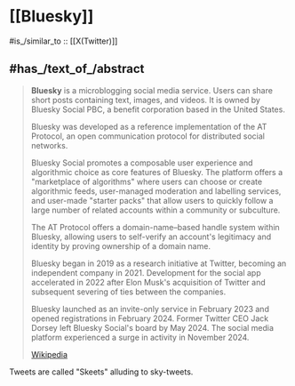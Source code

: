 
# [[Bluesky]]

#is_/similar_to :: [[X(Twitter)]] 

## #has_/text_of_/abstract 

> **Bluesky** is a microblogging social media service. 
> Users can share short posts containing text, images, and videos. 
> It is owned by Bluesky Social PBC, a benefit corporation based in the United States.
>
> Bluesky was developed as a reference implementation of the AT Protocol, 
> an open communication protocol for distributed social networks. 
> 
> Bluesky Social promotes a composable user experience and algorithmic choice as core features of Bluesky. 
> The platform offers a "marketplace of algorithms" where users can choose or create algorithmic feeds, user-managed moderation and labelling services, and user-made "starter packs" that allow users to quickly follow a large number of related accounts within a community or subculture. 
> 
> The AT Protocol offers a domain-name–based handle system within Bluesky, 
> allowing users to self-verify an account's legitimacy and identity by proving ownership of a domain name.
>
> Bluesky began in 2019 as a research initiative at Twitter, becoming an independent company in 2021. 
> Development for the social app accelerated in 2022 after Elon Musk's acquisition of Twitter 
> and subsequent severing of ties between the companies. 
> 
> Bluesky launched as an invite-only service in February 2023 and opened registrations in February 2024. 
> Former Twitter CEO Jack Dorsey left Bluesky Social's board by May 2024. 
> The social media platform experienced a surge in activity in November 2024.
>
> [Wikipedia](https://en.wikipedia.org/wiki/Bluesky) 


Tweets are called "Skeets" alluding to sky-tweets. 


